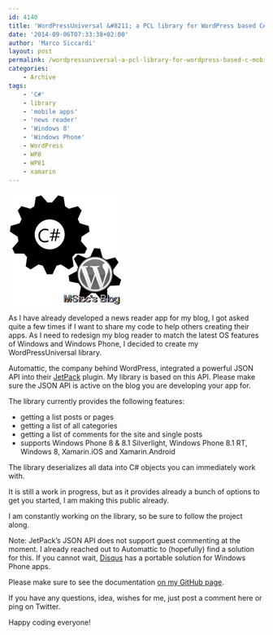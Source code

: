 ```yaml
---
id: 4140
title: 'WordPressUniversal &#8211; a PCL library for WordPress based C# mobile apps'
date: '2014-09-06T07:33:38+02:00'
author: 'Marco Siccardi'
layout: post
permalink: /wordpressuniversal-a-pcl-library-for-wordpress-based-c-mobile-apps/
categories:
    - Archive
tags:
    - 'C#'
    - library
    - 'mobile apps'
    - 'news reader'
    - 'Windows 8'
    - 'Windows Phone'
    - WordPress
    - WP8
    - WP81
    - xamarin
---
```


![WP_CSharp_Lib](/assets/img/2014/09/WP_CSharp_Lib.png "WP_CSharp_Lib")

As I have already developed a news reader app for my blog, I got asked quite a few times if I want to share my code to help others creating their apps. As I need to redesign my blog reader to match the latest OS features of Windows and Windows Phone, I decided to create my WordPressUniversal library.

Automattic, the company behind WordPress, integrated a powerful JSON API into their [JetPack](https://jetpack.me/) plugin. My library is based on this API. Please make sure the JSON API is active on the blog you are developing your app for.

The library currently provides the following features:

- getting a list posts or pages
- getting a list of all categories
- getting a list of comments for the site and single posts
- supports Windows Phone 8 &amp; 8.1 Silverlight, Windows Phone 8.1 RT, Windows 8, Xamarin.iOS and Xamarin.Android

The library deserializes all data into C# objects you can immediately work with.

It is still a work in progress, but as it provides already a bunch of options to get you started, I am making this public already.

I am constantly working on the library, so be sure to follow the project along.

Note: JetPack’s JSON API does not support guest commenting at the moment. I already reached out to Automattic to (hopefully) find a solution for this. If you cannot wait, [Disqus](https://help.disqus.com/customer/portal/articles/1222036-windows-phone-sdk-pre-release-) has a portable solution for Windows Phone apps.

Please make sure to see the documentation [on my GitHub page](https://bit.ly/WordPressUniversal).

If you have any questions, idea, wishes for me, just post a comment here or ping on Twitter.

Happy coding everyone!
